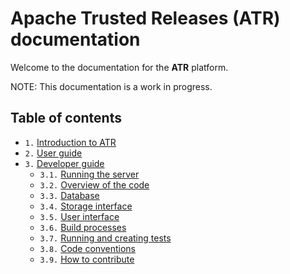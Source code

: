 # Apache Trusted Releases (ATR) documentation

Welcome to the documentation for the **ATR** platform.

NOTE: This documentation is a work in progress.

## Table of contents

* `1.` [Introduction to ATR](introduction-to-atr)
* `2.` [User guide](user-guide)
* `3.` [Developer guide](developer-guide)
  * `3.1.` [Running the server](running-the-server)
  * `3.2.` [Overview of the code](overview-of-the-code)
  * `3.3.` [Database](database)
  * `3.4.` [Storage interface](storage-interface)
  * `3.5.` [User interface](user-interface)
  * `3.6.` [Build processes](build-processes)
  * `3.7.` [Running and creating tests](running-and-creating-tests)
  * `3.8.` [Code conventions](code-conventions)
  * `3.9.` [How to contribute](how-to-contribute)
